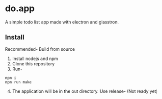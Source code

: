 # do.app
A simple todo list app made with electron and glasstron.
## Install 
Recommended- Build from source
1. Install nodejs and npm
2. Clone this repository
3. Run-
```
npm i
npm run make
```
4. The application will be in the out directory.
Use release-
(Not ready yet)
